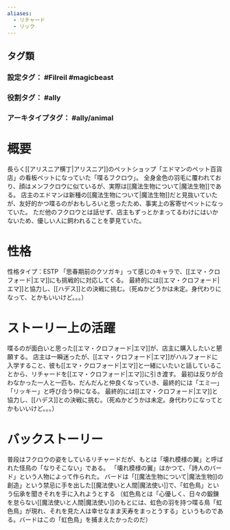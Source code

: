 ```yaml
---
aliases:
  - リチャード
  - リック
---
```

## タグ類
### 設定タグ：  #Filreil #magicbeast 
### 役割タグ： #ally
### アーキタイプタグ： #ally/animal
# 概要
長らく[[アリスニア横丁|アリスニア]]のペットショップ「エドマンのペット百貨店」の看板ペットになっていた「喋るフクロウ」。
全身金色の羽毛に覆われており、顔はメンフクロウに似ているが、実際は[[魔法生物について|魔法生物]]である。
店主のエドマンは新種の[[魔法生物について|魔法生物]]だと見抜いていたが、友好的かつ喋るのがおもしろいと思ったため、事実上の客寄せペットになっていた。
ただ他のフクロウとは話せず、店主もずっとかまってるわけにはいかないため、優しい人に飼われることを夢見ていた。
# 性格
性格タイプ：ESTP
「思春期前のクソガキ」って感じのキャラで、[[エマ・クロフォード|エマ]]にも挑戦的に対応してくる。
最終的には[[エマ・クロフォード|エマ]]と協力し、[[ハデス]]との決戦に挑む。（死ぬかどうかは未定。身代わりになって、とかもいいけど。。。）
# ストーリー上の活躍
喋るのが面白いと思った[[エマ・クロフォード|エマ]]が、店主に購入したいと懇願する。
店主は一瞬迷ったが、[[エマ・クロフォード|エマ]]がハルフォードに入学すること、彼も[[エマ・クロフォード|エマ]]と一緒にいたいと話していることから、リチャードを[[エマ・クロフォード|エマ]]に引き渡す。
最初は反りが合わなかった一人と一匹も、だんだんと仲良くなっていき、最終的には「エミ―」「リッキー」と呼び合う仲になる。
最終的には[[エマ・クロフォード|エマ]]と協力し、[[ハデス]]との決戦に挑む。（死ぬかどうかは未定。身代わりになってとかもいいけど。。。）
# バックストーリー
普段はフクロウの姿をしているリチャードだが、もとは「壊れ模様の翼」と呼ばれた怪鳥の「なりそこない」である。
「壊れ模様の翼」はかつて、「詩人のバード」という人物によって作られた。
バードは「[[魔法生物について|魔法生物]]の創造」という禁忌に手を出した[[魔法使いと人間|魔法使い]]で、「虹色鳥」という伝承を聞きそれを手に入れようとする
（虹色鳥とは「心優しく、日々の鍛錬を怠らない[[魔法使いと人間|魔法使い]]のもとには、虹色の羽を持つ喋る鳥「虹色鳥」が現れ、それを見た人は幸せなまま天寿をまっとうする」というものである。バードはこの「虹色鳥」を捕まえたかったのだ）